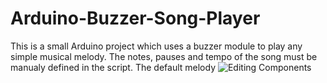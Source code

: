 # Arduino-Buzzer-Song-Player
This is a small Arduino project which uses a buzzer module to play any simple musical melody.
The notes, pauses and tempo of the song must be manualy defined in the script. The default melody ![Editing Components](https://user-images.githubusercontent.com/63166690/166472679-9dd4d0dd-9834-43a9-a806-1ee83d634e64.png)

